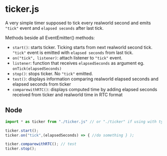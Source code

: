 # ticker.js
A very simple timer supposed to tick every realworld second and emits `"tick"` event and `elapsed seconds` after last tick.</br>

Methods beside all EventEmitter() methods:
- `start()`: starts ticker. Ticking starts from next realworld second tick. `"tick"` event is emitted with `elapsed seconds` from last tick.
- `on("tick", listener)`: attach listener to `"tick"` event.
-  `listener`: function that receives `elapsedSeconds` as argument eg. `onTick(elapsedSeconds)`
- `stop()`: stops ticker. No `"tick"` emitted.
- `test()`: displays information comparing realworld elapsed seconds and elapsed seconds from ticker
- `comparewithRTC()`: displays computed time by adding elapsed seconds received from ticker and realworld time in RTC format

## Node
```javascript
import * as ticker from "./ticker.js" // or "./ticker" if using with typescript

ticker.start();
ticker.on("tick",(elapsedSeconds) => { //do something } );

ticker.comparewithRTC(); // test
ticker.stop();
```
